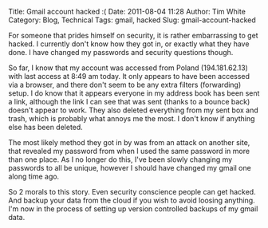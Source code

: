Title: Gmail account hacked :(
Date: 2011-08-04 11:28
Author: Tim White
Category: Blog, Technical
Tags: gmail, hacked
Slug: gmail-account-hacked

For someone that prides himself on security, it is rather embarrassing
to get hacked. I currently don't know how they got in, or exactly what
they have done. I have changed my passwords and security questions
though.

So far, I know that my account was accessed from Poland (194.181.62.13)
with last access at 8:49 am today. It only appears to have been accessed
via a browser, and there don't seem to be any extra filters (forwarding)
setup. I do know that it appears everyone in my address book has been
sent a link, although the link I can see that was sent (thanks to a
bounce back) doesn't appear to work. They also deleted everything from
my sent box and trash, which is probably what annoys me the most. I
don't know if anything else has been deleted.

The most likely method they got in by was from an attack on another
site, that revealed my password from when I used the same password in
more than one place. As I no longer do this, I've been slowly changing
my passwords to all be unique, however I should have changed my gmail
one along time ago.

So 2 morals to this story. Even security conscience people can get
hacked. And backup your data from the cloud if you wish to avoid loosing
anything. I'm now in the process of setting up version controlled
backups of my gmail data.

